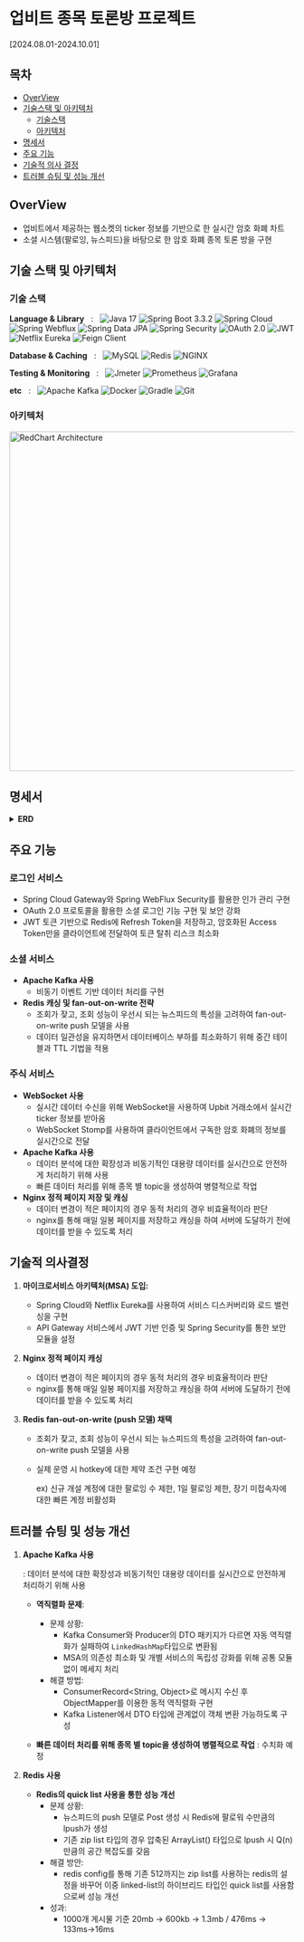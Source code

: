 # 업비트 종목 토론방 프로젝트

[2024.08.01-2024.10.01]

## 목차

- [OverView](#overview)
- [기술스택 및 아키텍처](#기술-스택-및-아키텍처)
    - [기술스택](#기술-스택)
    - [아키텍처](#아키텍처)
- [명세서](#명세서)
- [주요 기능](#주요-기능)
- [기술적 의사 결정](#기술적-의사-결정)
- [트러블 슈팅 및 성능 개선](#트러블-슈팅-및-성능-개선)

## OverView

- 업비트에서 제공하는 웹소켓의 ticker 정보를 기반으로 한 실시간 암호 화폐 차트
- 소셜 시스템(팔로잉, 뉴스피드)을 바탕으로 한 암호 화폐 종목 토론 방을 구현

## 기술 스택 및 아키텍처

### 기술 스택

**Language & Library** &nbsp; : &nbsp;
<img src="https://img.shields.io/badge/Java-17-007396?style=for-the-badge&logo=java&logoColor=white" alt="Java 17">
<img src="https://img.shields.io/badge/SpringBoot-3.3.2-6DB33F?style=for-the-badge&logo=springboot&logoColor=white" alt="Spring Boot 3.3.2">
<img src="https://img.shields.io/badge/Spring%20Cloud-2023.0.3-6DB33F?style=for-the-badge&logo=spring&logoColor=white" alt="Spring Cloud">
<img src="https://img.shields.io/badge/Spring%20Webflux-6DB33F?style=for-the-badge&logo=Spring&logoColor=white" alt="Spring Webflux">
<img src="https://img.shields.io/badge/Spring%20Data%20JPA-6DB33F?style=for-the-badge&logo=spring&logoColor=white" alt="Spring Data JPA">
<img src="https://img.shields.io/badge/Spring%20Security-6DB33F?style=for-the-badge&logo=Spring%20Security&logoColor=white" alt="Spring Security">
<img src="https://img.shields.io/badge/OAuth2.0-4285F4?style=for-the-badge&logo=oauth&logoColor=white" alt="OAuth 2.0">
<img src="https://img.shields.io/badge/JWT-000000?style=for-the-badge&logo=JSON%20web%20tokens&logoColor=white" alt="JWT">
<img src="https://img.shields.io/badge/Netflix%20Eureka-302E31?style=for-the-badge&logo=Netflix&logoColor=white" alt="Netflix Eureka">
<img src="https://img.shields.io/badge/Feign%20Client-6DB33F?style=for-the-badge&logo=spring&logoColor=white" alt="Feign Client">

**Database & Caching** &nbsp; : &nbsp;
<img src="https://img.shields.io/badge/MySQL-4479A1?style=for-the-badge&logo=mysql&logoColor=white" alt="MySQL">
<img src="https://img.shields.io/badge/Redis-DC382D?style=for-the-badge&logo=redis&logoColor=white" alt="Redis">
<img src="https://img.shields.io/badge/NGINX-009639?style=for-the-badge&logo=nginx&logoColor=white" alt="NGINX">

**Testing & Monitoring** &nbsp; : &nbsp;
<img src="https://img.shields.io/badge/Jmeter-D22128?style=for-the-badge&logo=apachejmeter&logoColor=white" alt="Jmeter">
<img src="https://img.shields.io/badge/Prometheus-E6522C?style=for-the-badge&logo=prometheus&logoColor=white" alt="Prometheus">
<img src="https://img.shields.io/badge/Grafana-F46800?style=for-the-badge&logo=grafana&logoColor=white" alt="Grafana">

**etc** &nbsp; : &nbsp;
<img src="https://img.shields.io/badge/Apache%20Kafka-231F20?style=for-the-badge&logo=apachekafka&logoColor=white" alt="Apache Kafka">
<img src="https://img.shields.io/badge/Docker-2496ED?style=for-the-badge&logo=docker&logoColor=white" alt="Docker">
<img src="https://img.shields.io/badge/Gradle-02303A?style=for-the-badge&logo=gradle&logoColor=white" alt="Gradle">
<img src="https://img.shields.io/badge/Git-F05032?style=for-the-badge&logo=git&logoColor=white" alt="Git">

### 아키텍처

<img src="img\architecture.png" alt="RedChart Architecture" width="600">

## 명세서

<details><summary><strong>ERD</strong></summary>

<img src="img\ERD.png" alt="RedChart ERD" width="600">
</details>

## 주요 기능

### 로그인 서비스

- Spring Cloud Gateway와 Spring WebFlux Security를 활용한 인가 관리 구현
- OAuth 2.0 프로토콜을 활용한 소셜 로그인 기능 구현 및 보안 강화
- JWT 토큰 기반으로 Redis에 Refresh Token을 저장하고, 암호화된 Access Token만을 클라이언트에 전달하여 토큰 탈취 리스크 최소화

### 소셜 서비스

- **Apache Kafka 사용**
    - 비동기 이벤트 기반 데이터 처리를 구현
- **Redis 캐싱 및 fan-out-on-write 전략**
    - 조회가 잦고, 조회 성능이 우선시 되는 뉴스피드의 특성을 고려하여 fan-out-on-write push 모델을 사용
    - 데이터 일관성을 유지하면서 데이터베이스 부하를 최소화하기 위해 중간 테이블과 TTL 기법을 적용

### 주식 서비스

- **WebSocket 사용**
    - 실시간 데이터 수신을 위해 WebSocket을 사용하여 Upbit 거래소에서 실시간 ticker 정보를 받아옴
    - WebSocket Stomp를 사용하여 클라이언트에서 구독한 암호 화폐의 정보를 실시간으로 전달
- **Apache Kafka 사용**
    - 데이터 분석에 대한 확장성과 비동기적인 대용량 데이터를 실시간으로 안전하게 처리하기 위해 사용
    - 빠른 데이터 처리를 위해 종목 별 topic을 생성하여 병렬적으로 작업
- **Nginx 정적 페이지 저장 및 캐싱**
    - 데이터 변경이 적은 페이지의 경우 동적 처리의 경우 비효율적이라 판단
    - nginx를 통해 매일 일봉 페이지를 저장하고 캐싱을 하여 서버에 도달하기 전에 데이터를 받을 수 있도록 처리

## 기술적 의사결정

1. **마이크로서비스 아키텍처(MSA) 도입:**
    - Spring Cloud와 Netflix Eureka를 사용하여 서비스 디스커버리와 로드 밸런싱을 구현
    - API Gateway 서비스에서 JWT 기반 인증 및 Spring Security를 통한 보안 모듈을 설정

2. **Nginx 정적 페이지 캐싱**
    - 데이터 변경이 적은 페이지의 경우 동적 처리의 경우 비효율적이라 판단
    - nginx를 통해 매일 일봉 페이지를 저장하고 캐싱을 하여 서버에 도달하기 전에 데이터를 받을 수 있도록 처리

3. **Redis fan-out-on-write (push 모델) 채택**
   - 조회가 잦고, 조회 성능이 우선시 되는 뉴스피드의 특성을 고려하여 fan-out-on-write push 모델을 사용
   - 실제 운영 시 hotkey에 대한 제약 조건 구현 예정
     
      ex) 신규 개설 계정에 대한 팔로잉 수 제한, 1일 팔로잉 제한, 장기 미접속자에 대한 빠른 계정 비활성화


## 트러블 슈팅 및 성능 개선

1. **Apache Kafka 사용**
  
   : 데이터 분석에 대한 확장성과 비동기적인 대용량 데이터를 실시간으로 안전하게 처리하기 위해 사용
   
    - **역직렬화 문제**:
        - 문제 상황:
            - Kafka Consumer와 Producer의 DTO 패키지가 다르면 자동 역직렬화가 실패하여 `LinkedHashMap`타입으로 변환됨
            - MSA의 의존성 최소화 및 개별 서비스의 독립성 강화를 위해 공통 모듈 없이 메세지 처리
        - 해결 방법:
            - ConsumerRecord<String, Object>로 메시지 수신 후 ObjectMapper를 이용한 동적 역직렬화 구현
            -  Kafka Listener에서 DTO 타입에 관계없이 객체 변환 가능하도록 구성
      
   - **빠른 데이터 처리를 위해 종목 별 topic을 생성하여 병렬적으로 작업** :  수치화 예정


4. **Redis 사용**
    - **Redis의 quick list 사용을 통한 성능 개선**
        - 문제 상황:
            - 뉴스피드의 push 모델로 Post 생성 시 Redis에 팔로워 수만큼의 lpush가 생성
            - 기존 zip list 타입의 경우 압축된 ArrayList() 타입으로 lpush 시 Q(n)만큼의 공간 복잡도를 갖음
        - 해결 방안:
            - redis config를 통해 기존 512까지는 zip list를 사용하는 redis의 설정을 바꾸어 이중 linked-list의 하이브리드 타입인 quick list를 사용함으로써 성능 개선
        - 성과:
            - 1000개 게시물 기준 20mb → 600kb → 1.3mb / 476ms → 133ms→16ms
